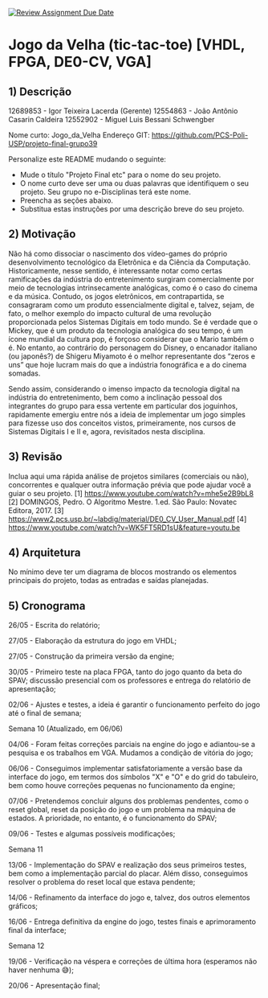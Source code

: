 [![Review Assignment Due Date](https://classroom.github.com/assets/deadline-readme-button-24ddc0f5d75046c5622901739e7c5dd533143b0c8e959d652212380cedb1ea36.svg)](https://classroom.github.com/a/x9tT2GbG)
# Jogo da Velha (tic-tac-toe) [VHDL, FPGA, DE0-CV, VGA]

## 1) Descrição
12689853 - Igor Teixeira Lacerda (Gerente)
12554863 - João Antônio Casarin Caldeira
12552902 - Miguel Luis Bessani Schwengber

Nome curto: Jogo_da_Velha
Endereço GIT: https://github.com/PCS-Poli-USP/projeto-final-grupo39

Personalize este README mudando o seguinte:  
- Mude o título "Projeto Final etc" para o nome do seu projeto.
- O nome curto deve ser uma ou duas palavras que identifiquem o seu projeto. Seu grupo no e-Disciplinas terá este nome.
- Preencha as seções abaixo.
- Substitua estas instruções por uma descrição breve do seu projeto.

## 2) Motivação
Não há como dissociar o nascimento dos vídeo-games do próprio desenvolvimento tecnológico da Eletrônica e da Ciência da Computação. Historicamente, nesse sentido, é interessante notar como certas ramificações da indústria do entretenimento surgiram comercialmente por meio de tecnologias intrinsecamente analógicas, como é o caso do cinema e da música. Contudo, os jogos eletrônicos, em contrapartida, se consagraram como um produto essencialmente digital e, talvez, sejam, de fato, o melhor exemplo do impacto cultural de uma revolução proporcionada pelos Sistemas Digitais em todo mundo. Se é verdade que o Mickey, que é um produto da tecnologia analógica do seu tempo, é um ícone mundial da cultura pop, é forçoso considerar que o Mario também o é. No entanto, ao contrário do personagem do Disney, o encanador italiano (ou japonês?) de Shigeru Miyamoto é o melhor representante dos “zeros e uns” que hoje lucram mais do que a indústria fonográfica e a do cinema somadas.

Sendo assim, considerando o imenso impacto da tecnologia digital na indústria do entretenimento, bem como a inclinação pessoal dos integrantes do grupo para essa vertente em particular dos joguinhos, rapidamente emergiu entre nós a ideia de implementar um jogo simples para fizesse uso dos conceitos vistos, primeiramente, nos cursos de Sistemas Digitais I e II e, agora, revisitados nesta disciplina.

## 3) Revisão
Inclua aqui uma rápida análise de projetos similares (comerciais ou não), concorrentes e qualquer outra informação prévia que pode ajudar você a guiar o seu projeto.
[1] https://www.youtube.com/watch?v=mhe5e2B9bL8
[2] DOMINGOS, Pedro. O Algoritmo Mestre. 1.ed. São Paulo: Novatec Editora, 2017.
[3] https://www2.pcs.usp.br/~labdig/material/DE0_CV_User_Manual.pdf
[4] https://www.youtube.com/watch?v=WK5FT5RD1sU&feature=youtu.be

## 4) Arquitetura
No mínimo deve ter um diagrama de blocos mostrando os elementos principais do projeto, todas as entradas e saídas planejadas.

## 5) Cronograma

26/05 - Escrita do relatório;

27/05 - Elaboração da estrutura do jogo em VHDL;

27/05 - Construção da primeira versão da engine;

30/05 - Primeiro teste na placa FPGA, tanto do jogo quanto da beta do SPAV; discussão presencial com os professores e entrega do relatório de apresentação;

02/06 - Ajustes e testes, a ideia é garantir o funcionamento perfeito do jogo até o final de semana;

Semana 10 (Atualizado, em 06/06)

04/06 - Foram feitas correções parciais na engine do jogo e adiantou-se a pesquisa e os trabalhos em VGA. Mudamos a condição de vitória do jogo;

06/06 - Conseguimos implementar satisfatoriamente a versão base da interface do jogo, em termos dos símbolos "X" e "O" e do grid do tabuleiro, bem como houve correções pequenas no funcionamento da engine;

07/06 - Pretendemos concluir alguns dos problemas pendentes, como o reset global, reset da posição do jogo e um problema na máquina de estados. A prioridade, no entanto, é o funcionamento do SPAV;

09/06 - Testes e algumas possíveis modificações;

Semana 11

13/06 - Implementação do SPAV e realização dos seus primeiros testes, bem como a implementação parcial do placar. Além disso, conseguimos resolver o problema do reset local que estava pendente;

14/06 - Refinamento da interface do jogo e, talvez, dos outros elementos gráficos;

16/06 - Entrega definitiva da engine do jogo, testes finais e aprimoramento final da interface;

Semana 12

19/06 - Verificação na véspera e correções de última hora (esperamos não haver nenhuma 😅);

20/06 - Apresentação final;
